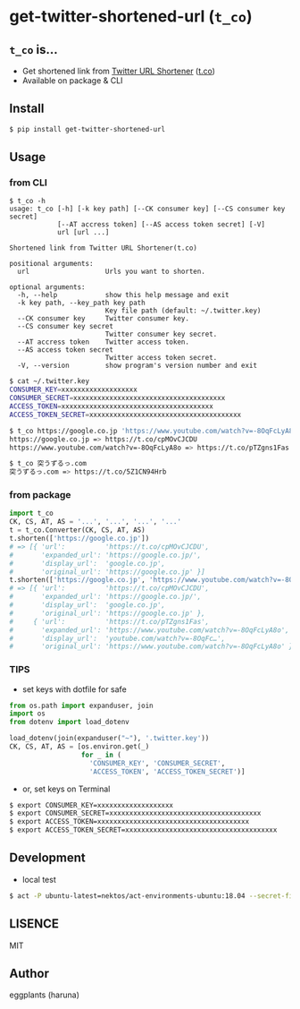 # get-twitter-shortened-url (`t_co`)

## `t_co` is…

- Get shortened link from [Twitter URL Shortener](https://help.twitter.com/en/using-twitter/url-shortener) ([t.co](https://t.co/))
- Available on package & CLI

## Install

```bash
$ pip install get-twitter-shortened-url
```

## Usage

### from CLI

```text
$ t_co -h
usage: t_co [-h] [-k key path] [--CK consumer key] [--CS consumer key secret]
            [--AT accress token] [--AS access token secret] [-V]
            url [url ...]

Shortened link from Twitter URL Shortener(t.co)

positional arguments:
  url                   Urls you want to shorten.

optional arguments:
  -h, --help            show this help message and exit
  -k key path, --key_path key path
                        Key file path (default: ~/.twitter.key)
  --CK consumer key     Twitter consumer key.
  --CS consumer key secret
                        Twitter consumer key secret.
  --AT accress token    Twitter access token.
  --AS access token secret
                        Twitter access token secret.
  -V, --version         show program's version number and exit
```

```bash
$ cat ~/.twitter.key
CONSUMER_KEY=xxxxxxxxxxxxxxxxxxx
CONSUMER_SECRET=xxxxxxxxxxxxxxxxxxxxxxxxxxxxxxxxxxxxxx
ACCESS_TOKEN=xxxxxxxxxxxxxxxxxxxxxxxxxxxxxxxxxxxxxx
ACCESS_TOKEN_SECRET=xxxxxxxxxxxxxxxxxxxxxxxxxxxxxxxxxxxxxx

$ t_co https://google.co.jp 'https://www.youtube.com/watch?v=-8OqFcLyA8o'
https://google.co.jp => https://t.co/cpMOvCJCDU
https://www.youtube.com/watch?v=-8OqFcLyA8o => https://t.co/pTZgns1Fas

$ t_co 突うずるっ.com
突うずるっ.com => https://t.co/5Z1CN94Hrb
```

### from package

```python
import t_co
CK, CS, AT, AS = '...', '...', '...', '...'
t = t_co.Converter(CK, CS, AT, AS)
t.shorten(['https://google.co.jp'])
# => [{ 'url':          'https://t.co/cpMOvCJCDU',
#       'expanded_url': 'https://google.co.jp/',
#       'display_url':  'google.co.jp',
#       'original_url': 'https://google.co.jp' }]
t.shorten(['https://google.co.jp', 'https://www.youtube.com/watch?v=-8OqFcLyA8o'])
# => [{ 'url':          'https://t.co/cpMOvCJCDU',
#       'expanded_url': 'https://google.co.jp/',
#       'display_url':  'google.co.jp',
#       'original_url': 'https://google.co.jp' },
#     { 'url':          'https://t.co/pTZgns1Fas',
#       'expanded_url': 'https://www.youtube.com/watch?v=-8OqFcLyA8o',
#       'display_url':  'youtube.com/watch?v=-8OqFc…',
#       'original_url': 'https://www.youtube.com/watch?v=-8OqFcLyA8o' }]
```

### TIPS

- set keys with dotfile for safe

```python
from os.path import expanduser, join
import os
from dotenv import load_dotenv

load_dotenv(join(expanduser("~"), '.twitter.key'))
CK, CS, AT, AS = [os.environ.get(_)
                  for _ in (
                    'CONSUMER_KEY', 'CONSUMER_SECRET',
                    'ACCESS_TOKEN', 'ACCESS_TOKEN_SECRET')]
```

- or, set keys on Terminal

```bash
$ export CONSUMER_KEY=xxxxxxxxxxxxxxxxxxx
$ export CONSUMER_SECRET=xxxxxxxxxxxxxxxxxxxxxxxxxxxxxxxxxxxxxx
$ export ACCESS_TOKEN=xxxxxxxxxxxxxxxxxxxxxxxxxxxxxxxxxxxxxx
$ export ACCESS_TOKEN_SECRET=xxxxxxxxxxxxxxxxxxxxxxxxxxxxxxxxxxxxxx
```

## Development

- local test

```bash
$ act -P ubuntu-latest=nektos/act-environments-ubuntu:18.04 --secret-file ~/.twitter.key
```

## LISENCE

MIT

## Author

eggplants (haruna)
